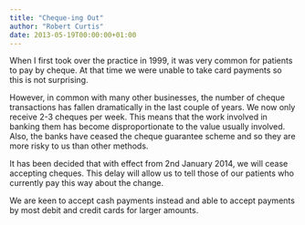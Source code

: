 ```yaml
---
title: "Cheque-ing Out"
author: "Robert Curtis"
date: 2013-05-19T00:00:00+01:00
---
```


When I first took over the practice in 1999, it was very common for patients to pay by cheque. At that time we were unable to take card payments so this is not surprising.

However, in common with many other businesses, the number of cheque transactions has fallen dramatically in the last couple of years. We now only receive 2-3 cheques per week. This means that the work involved in banking them has become disproportionate to the value usually involved. Also, the banks have ceased the cheque guarantee scheme and so they are more risky to us than other methods.

It has been decided that with effect from 2nd January 2014, we will cease accepting cheques. This delay will allow us to tell those of our patients who currently pay this way about the change.

We are keen to accept cash payments instead and able to accept payments by most debit and credit cards for larger amounts.
